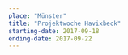 ```yaml
---
place: "Münster"
title: "Projektwoche Havixbeck"
starting-date: 2017-09-18
ending-date: 2017-09-22
---
```

